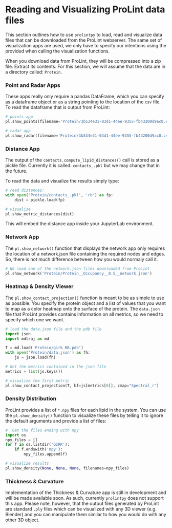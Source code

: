 # Reading and Visualizing ProLint data files

This section outlines how to use `prolintpy` to load, read and visualize data files
that can be downloaded from the ProLint webserver. The same set of visualization apps are used, we only
have to specify our intentions using the provided when calling the visualization functions.

When you download data from ProLint, they will be compressed into a zip file. Extract its contents.
For this section, we will assume that the data are in a directory called: `Protein`.

### Point and Radar Apps

These apps really only require a pandas DataFrame, which you can specify as a dataframe object or as a
string pointing to the location of the `csv` file. To read the dataframe that is output from ProLint:

```python
# points app
pl.show_points(filename='Protein/3b534e31-03d1-44ee-9355-fb43200d9ac0.csv')

# radar app
pl.show_radar(filename='Protein/3b534e31-03d1-44ee-9355-fb43200d9ac0.csv')
```

### Distance App

The output of the `contacts.compute_lipid_distances()` call is stored as a pickle file. Currently it is called:
`contacts_.pkl` but we may change that in the future.

To read the data and visualize the results simply type:

```python
# read distances:
with open('Protein/contacts_.pkl', 'rb') as fp:
    dist = pickle.load(fp)

# visualize
pl.show_metric_distances(dist)
```

This will embed the distance app inside your JupyterLab environment.

### Network App

The `pl.show_network()` function that displays the network app only requires the location of a network.json file containing the
required nodes and edges. So, there is not much difference between how you would normaly call it.

```python
# We load one of the network.json files downloaded from ProLint
pl.show_network('Protein/Protein__Occupancy__0.5__network.json')
```

### Heatmap & Density Viewer

The `pl.show_contact_projection()` function is meant to be as simple to use as possible. You specify the protein object and a list
of values that you want to map as a color heatmap onto the surface of the protein. The `data.json` file that ProLint provides
contains information on all metrics, so we need to specify which one we want.

```python
# load the data.json file and the pdb file
import json
import mdtraj as md

T = md.load('Protein/girk_BB.pdb')
with open('Protein/data.json') as fh:
    js = json.load(fh)

# Get the metrics contained in the json file
metrics = list(js.keys())

# visualize the first metric
pl.show_contact_projection(T, bf=js[metrics[0]], cmap="Spectral_r")
```

### Density Distribution

ProLint provides a list of `*.npy` files for each lipid in the system. You can use the `pl.show_density()` function to visualize these files
by telling it to ignore the default arguments and provide a list of files:

```python
#  Get the files ending with npy
import os
npy_files = []
for f in os.listdir('GIRK'):
    if f.endswith('npy'):
        npy_files.append(f)

# visualize results
pl.show_density(None, None, None, filenames=npy_files)
```

### Thickness & Curvature

Implementation of the Thickness & Curvature app is still in development and will be made available soon. As such, currently `prolintpy` does
not support this app. Please note, however, that the output files generated by ProLint are standard `.ply` files which can be visualized with
any 3D viewer (e.g. Blender) and you can manipulate them similar to how you would do with any other 3D object.
